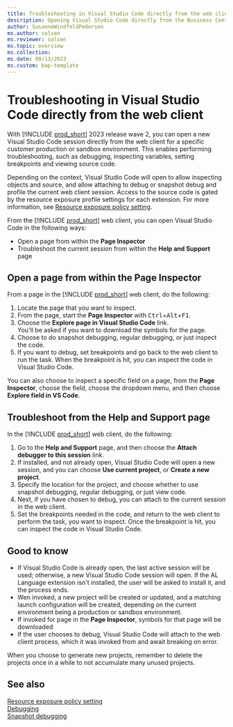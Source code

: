```yaml
---
title: Troubleshooting in Visual Studio Code directly from the web client
description: Opening Visual Studio Code directly from the Business Central web client to perform troubleshooting.
author: SusanneWindfeldPedersen
ms.author: solsen
ms.reviewer: solsen
ms.topic: overview
ms.collection: 
ms.date: 09/13/2023
ms.custom: bap-template
---
```


# Troubleshooting in Visual Studio Code directly from the web client

With [!INCLUDE [prod_short](includes/prod_short.md)] 2023 release wave 2, you can open a new Visual Studio Code session directly from the web client for a specific customer production or sandbox environment. This enables performing troubleshooting, such as debugging, inspecting variables, setting breakpoints and viewing source code.

Depending on the context, Visual Studio Code will open to allow inspecting objects and source, and allow attaching to debug or snapshot debug and profile the current web client session. Access to the source code is gated by the resource exposure profile settings for each extension. For more information, see [Resource exposure policy setting](devenv-security-settings-and-ip-protection.md).

From the [!INCLUDE [prod_short](includes/prod_short.md)] web client, you can open Visual Studio Code in the following ways:

- Open a page from within the **Page Inspector**
- Troubleshoot the current session from within the **Help and Support** page

## Open a page from within the Page Inspector

From a page in the [!INCLUDE [prod_short](includes/prod_short.md)] web client, do the following:

1. Locate the page that you want to inspect.
1. From the page, start the **Page Inspector** with <kbd>Ctrl</kbd>+<kbd>Alt</kbd>+<kbd>F1</kbd>.
1. Choose the **Explore page in Visual Studio Code** link.  
    You'll be asked if you want to download the symbols for the page.
4. Choose to do snapshot debugging, regular debugging, or just inspect the code. <!-- create new project?-->
1. If you want to debug, set breakpoints and go back to the web client to run the task. When the breakpoint is hit, you can inspect the code in Visual Studio Code.

You can also choose to inspect a specific field on a page, from the **Page Inspector**, choose the field, choose the dropdown menu, and then choose **Explore field in VS Code**.

## Troubleshoot from the Help and Support page

In the [!INCLUDE [prod_short](includes/prod_short.md)] web client, do the following:

1. Go to the **Help and Support** page, and then choose the **Attach debugger to this session** link.
1. If installed, and not already open, Visual Studio Code will open a new session, and you can choose **Use current project**, or **Create a new project**.
1. Specify the location for the project, and choose whether to use snapshot debugging, regular debugging, or just view code.
1. Next, if you have chosen to debug, you can attach to the current session in the web client.
1. Set the breakpoints needed in the code, and return to the web client to perform the task, you want to inspect. Once the breakpoint is hit, you can inspect the code in Visual Studio Code.

## Good to know

- If Visual Studio Code is already open, the last active session will be used; otherwise, a new Visual Studio Code session will open. If the AL Language extension isn't installed, the user will be asked to install it, and the process ends.
- Wen invoked, a new project will be created or updated, and a matching launch configuration will be created, depending on the current environment being a production or sandbox environment.
- If invoked for page in the **Page Inspector**, symbols for that page will be downloaded 
- If the user chooses to debug, Visual Studio Code will attach to the web client process, which it was invoked from and await breaking on error.

When you choose to generate new projects, remember to delete the projects once in a while to not accumulate many unused projects.

## See also

[Resource exposure policy setting](devenv-security-settings-and-ip-protection.md)  
[Debugging](devenv-debugging.md)  
[Snapshot debugging](devenv-snapshot-debugging.md)